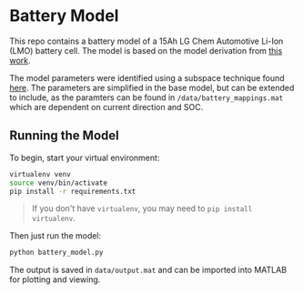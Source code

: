# Battery Model

This repo contains a battery model of a 15Ah LG Chem Automotive Li-Ion (LMO) battery cell.  The model is based on the model derivation from [this work](http://rave.ohiolink.edu/etdc/view?acc_num=osu1281632214).

The model parameters were identified using a subspace technique found [here](https://www.researchgate.net/publication/251589129_Linear_parameter_varying_battery_model_identification_using_subspace_methods).  The parameters are simplified in the base model, but can be extended to include, as the paramters can be found in `/data/battery_mappings.mat` which are dependent on current direction and SOC.

## Running the Model
To begin, start your virtual environment:

```bash
virtualenv venv
source venv/bin/activate 
pip install -r requirements.txt
```
> If you don't have `virtualenv`, you may need to `pip install virtualenv`.

Then just run the model:

```bash
python battery_model.py
```

The output is saved in `data/output.mat` and can be imported into MATLAB for plotting and viewing.